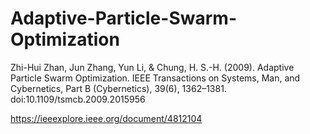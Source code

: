 # Adaptive-Particle-Swarm-Optimization
Zhi-Hui Zhan, Jun Zhang, Yun Li, &amp; Chung, H. S.-H. (2009). Adaptive Particle Swarm Optimization. IEEE Transactions on Systems, Man, and Cybernetics, Part B (Cybernetics), 39(6), 1362–1381. doi:10.1109/tsmcb.2009.2015956

https://ieeexplore.ieee.org/document/4812104

